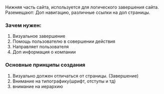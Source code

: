 Нижняя часть сайта, используется для логического завершения сайта.
Раземещают: Доп навигацию, различные ссылки на доп страницы.

### Зачем нужен:
1. Визуальное завершение
2. Помощь пользователю в совершении действия
3. Направляет пользователя
4. Доп информация о компании


### Основные принципы создания
1. Визуально должен отличаться от страницы. (Завершение)
2. Внимание на типографику(шрифт, отступы и тд)
3. внимание на иерархию